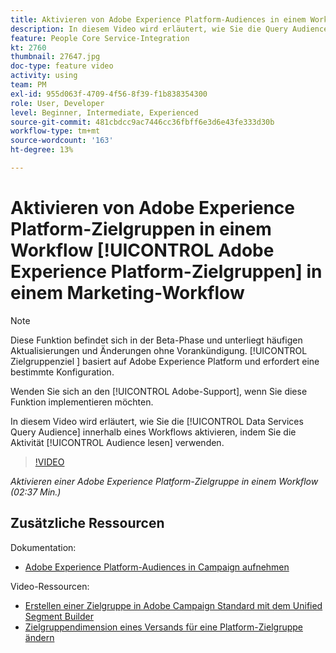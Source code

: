```yaml
---
title: Aktivieren von Adobe Experience Platform-Audiences in einem Workflow
description: In diesem Video wird erläutert, wie Sie die Query Audience für Data Services innerhalb eines Workflows aktivieren, indem Sie die Aktivität "Audience lesen"verwenden.
feature: People Core Service-Integration
kt: 2760
thumbnail: 27647.jpg
doc-type: feature video
activity: using
team: PM
exl-id: 955d063f-4709-4f56-8f39-f1b838354300
role: User, Developer
level: Beginner, Intermediate, Experienced
source-git-commit: 481cbdcc9ac7446cc36fbff6e3d6e43fe333d30b
workflow-type: tm+mt
source-wordcount: '163'
ht-degree: 13%

---
```


# Aktivieren von Adobe Experience Platform-Zielgruppen in einem Workflow [!UICONTROL Adobe Experience Platform-Zielgruppen] in einem Marketing-Workflow

>[!NOTE]
>
>Diese Funktion befindet sich in der Beta-Phase und unterliegt häufigen Aktualisierungen und Änderungen ohne Vorankündigung. [!UICONTROL Zielgruppenziel ] basiert auf Adobe Experience Platform und erfordert eine bestimmte Konfiguration.
>
>Wenden Sie sich an den [!UICONTROL Adobe-Support], wenn Sie diese Funktion implementieren möchten.

In diesem Video wird erläutert, wie Sie die [!UICONTROL Data Services Query Audience] innerhalb eines Workflows aktivieren, indem Sie die Aktivität [!UICONTROL Audience lesen] verwenden.

>[!VIDEO](https://video.tv.adobe.com/v/27647?quality=12)

*Aktivieren einer Adobe Experience Platform-Zielgruppe in einem Workflow (02:37 Min.)*

## Zusätzliche Ressourcen

Dokumentation:

* [Adobe Experience Platform-Audiences in Campaign aufnehmen](https://experienceleague.adobe.com/docs/campaign-standard/using/integrating-with-adobe-cloud/adobe-experience-platform/aep-sources-destinations/ingest-aep-data.html)

Video-Ressourcen:

* [Erstellen einer Zielgruppe in Adobe Campaign Standard mit dem Unified Segment Builder](/help/profiles-and-audiences/audience-destinations/creating-audiences-using-segment-builder.md)
* [Zielgruppendimension eines Versands für eine Platform-Zielgruppe ändern](/help/profiles-and-audiences/audience-destinations/changing-targeting-dimension.md)
